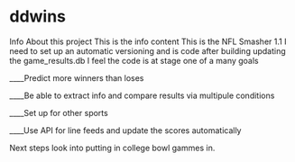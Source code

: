# ddwins

Info About this project
This is the info content
This is the NFL Smasher 1.1
I need to set up an automatic versioning
and is code after building updating the game_results.db I feel the code is at
stage one of a many goals

____Predict more winners than loses

____Be able to extract info and compare results via multipule conditions

____Set up for other sports

____Use API for line feeds and update the scores automatically 

Next steps look into putting in college bowl gammes in.